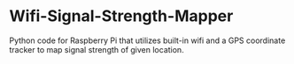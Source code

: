 # Wifi-Signal-Strength-Mapper
Python code for Raspberry Pi that utilizes built-in wifi and a GPS coordinate tracker to map signal strength of given location.
